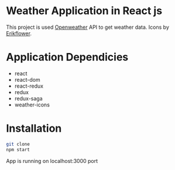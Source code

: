 # Weather Application in React js

This project is used [Openweather](openweather.com) API to get weather data.
Icons by [Erikflower](https://github.com/erikflowers/weather-icons).
# Application Dependicies

- react
- react-dom
- react-redux
- redux
- redux-saga
- weather-icons

# Installation

```sh
git clone
npm start
```

App is running on localhost:3000 port
